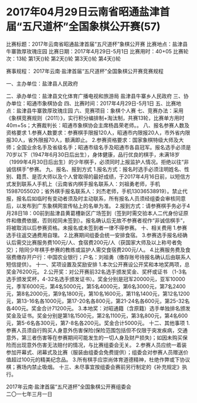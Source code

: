 # 2017年04月29日云南省昭通盐津首届“五尺道杯”全国象棋公开赛(57)

比赛标题：2017年云南省昭通盐津首届“五尺道杯”象棋公开赛
比赛地点：盐津县牛寨敦厚玫瑰庄园
比赛日期：2017年4月29日-5月1日
比赛用时：40+05
比赛轮次：13轮
第1天()轮 第2天()轮 第3天()轮 第4天()轮

赛事规程：
2017年云南·盐津首届“五尺道杯”全国象棋公开赛竞赛规程 

一、主办单位：盐津县人民政府

二、承办单位：盐津县文化体育广播电视和旅游局
                             盐津县牛寨乡人民政府
三、协办单位：昭通市象棋协会
四、比赛时间：2017年4月29日-5月1日
五、比赛地点：盐津县牛寨敦厚玫瑰庄园
六、竞赛项目：象棋个人赛
七、竞赛办法：采用《象棋竞赛规则（2011）》，实行积分编排制+淘汰制，共赛13轮，比赛单方用时40m+5s；大赛裁判长：昭通市象棋协会主席杨昌荣老师。。
八、报名参赛人数及资格要求
1.参赛人数要求：参赛棋手限报120人，昭通市内限报20人，市外省内限报30人，省外限报70人，额满即止。
2.参赛资格要求：国家象棋特级大师及大师；全国业余名手及省级名手；昭通市级名手及昭通市各县冠军。报名选手必须是70岁以下（1947年6月30日后出生），身体健康，品行优良的棋手，未满18岁（1999年4月30日后出生）的少年棋手，必须同时上报监护人情况。拒绝以往“非诚信棋手”参赛。
九、报名、报到方式
1.报名方式：报名时选手必须注明姓名、性别、籍贯、是否大师以及个人曾取得的最好成绩，于2017年4月16日前，以短信方式发到联系人手机上（云南省内棋手报名联系人：刘祖勇老师，手机15987055020；省外棋手报名联系人：刘杰老师，手机13036538919）。禁止代报，报名后如临时有变动者须及时主动联系，所有报名人员须经组委会审核同意后，以发布到广东象棋网宣传帖上的名单为准。
2.报到方式：请参赛棋手务必于4月28日18：00前到盐津县黄葛槽新区广场签到（签到时需交验本人二代身份证原件和缴费依据，否则视同未签到）。报名确认后无故不参赛者视作“非诚信棋手”，将被取消以后参赛资格。未报名或未签到者一律不得参赛。
十、相关费用
1.参赛选手往返交通费用自理。
2.比赛期间组委会统一安排食宿。
3.参赛选手报名经确认后需交比赛服务费100元/人、食宿费200元/人（获国家大师及以上称号者免交）；陪同少年棋手参赛的教练或监护人需交食宿费200元/人。
4.比赛服务费及食宿费缴存开户行：中国农业银行；户名：刘祖勇（缴存账号待报名确认后由联系人短信提供）。
十一、奖项设置及奖励安排
1.本次公开赛设公开奖和本地奖两项，总奖金76200元。
2.公开奖：对公开赛前32名选手颁发奖金、奖杯或证书 （1-3名选手颁发奖杯，4-32名选手颁发证书）。奖金分别是冠军20000元，亚军10000元，季军6000元，第4名5000元，第5名4000元，第6名3000元，第7名2400元，第8名2000元，第9名1800元，第10名1600元，第11名1400元，第12名1200元，第13-16名各1000元，第17-20名各800元，第21-24名各600元，第25-32名各400元。奖金合计71200元。
3.本地奖：对昭通籍（含原籍）选手单独排名颁发奖金及证书。奖金分别是第1名1500元，第2名1100元，第3名800元，第4名600元，第5-6名各300元，第7-8名各200元。奖金合计5000元。
十二、其他事项
1.参赛人员须自行购买人身意外伤害保险(保险范围包括但不仅限于突发疾病，交通意外，第三者伤害等在参赛期间可能发生的一切人身及财产损失)；如因未购买保险而出现意外伤害无法赔付的情况，与比赛组委会无关。
2.参赛人员应统一着装参加开幕式、闭幕式及比赛（服装由组委会免费提供）；组委会对参赛人员赠送价值超过100元的精美纪念品。
3.所有棋手应崇尚体育道德精神，杜绝作弊或下协议棋；赛场内禁止吸烟。
十三、未尽事宜按组委会赛前另行制定的《补充规定》执行。

 

2017年云南·盐津首届“五尺道杯”全国象棋公开赛组委会       
                    二〇一七年三月一日  
 

